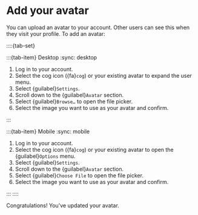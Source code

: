 # Add your avatar

You can upload an avatar to your account. Other users can see this when they visit your profile. To add an avatar:

::::{tab-set}

:::{tab-item} Desktop
:sync: desktop

1. Log in to your account.
2. Select the cog icon ({fa}`cog`) or your existing avatar to expand the user menu.
3. Select {guilabel}`Settings`.
4. Scroll down to the {guilabel}`Avatar` section.
5. Select {guilabel}`Browse…` to open the file picker.
6. Select the image you want to use as your avatar and confirm.

:::

:::{tab-item} Mobile
:sync: mobile

1. Log in to your account.
2. Select the cog icon ({fa}`cog`) or your existing avatar to open the {guilabel}`Options` menu.
3. Select {guilabel}`Settings`.
4. Scroll down to the {guilabel}`Avatar` section.
5. Select {guilabel}`Choose File` to open the file picker.
6. Select the image you want to use as your avatar and confirm.

:::
::::

Congratulations! You've updated your avatar.
